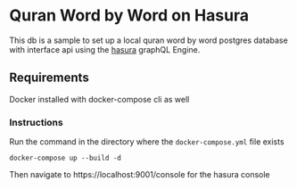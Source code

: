 # Quran Word by Word on Hasura

This db is a sample to set up a local quran word by word postgres database with interface api using the [hasura](https://hasura.io) graphQL Engine.

## Requirements

Docker installed with docker-compose cli as well

### Instructions

Run the command in the directory where the `docker-compose.yml` file exists

```docker-compose up --build -d```

Then navigate to https://localhost:9001/console for the hasura console
